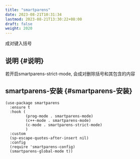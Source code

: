 ```yaml
---
title: "smartparens"
date: 2023-08-21T10:31:34
lastmod: 2023-08-21T13:30:22+08:00
draft: false
weight: 2020
---
```


成对键入括号 <br/>


## 说明 {#说明}

若开启smartparens-strict-mode, 会成对删除括号和其包含的内容 <br/>


## smartparens-安装 {#smartparens-安装}

```elisp
(use-package smartparens
  :ensure t
  :hook (
         (prog-mode . smartparens-mode)
         (c++-mode . smartparens-mode) 
         (c-mode . smartparens-strict-mode)              
         )
  :custom
  (sp-escape-quotes-after-insert nil)
  :config
  (require 'smartparens-config)
  (smartparens-global-mode t))
```

